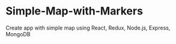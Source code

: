# Simple-Map-with-Markers
Create app with simple map using React, Redux, Node.js, Express,  MongoDB
